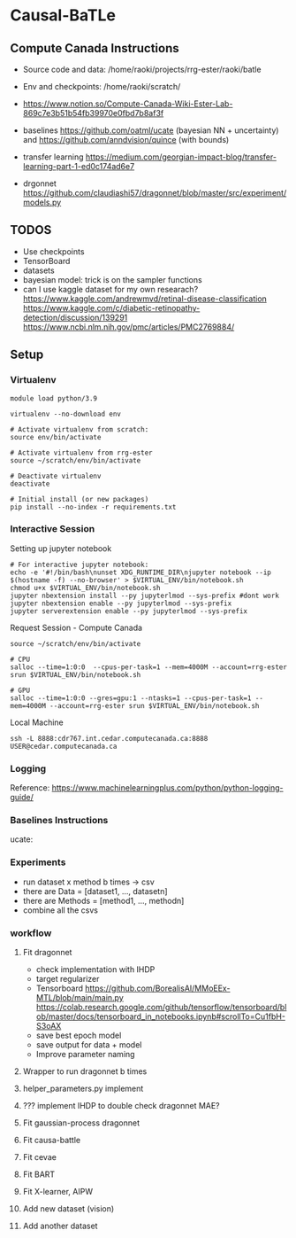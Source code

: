 # Causal-BaTLe


## Compute Canada Instructions

* Source code and data: /home/raoki/projects/rrg-ester/raoki/batle

* Env and checkpoints: /home/raoki/scratch/
* https://www.notion.so/Compute-Canada-Wiki-Ester-Lab-869c7e3b51b54fb39970e0fbd7b8af3f 
* baselines https://github.com/oatml/ucate (bayesian NN + uncertainty) and https://github.com/anndvision/quince (with bounds)
* transfer learning https://medium.com/georgian-impact-blog/transfer-learning-part-1-ed0c174ad6e7
* drgonnet https://github.com/claudiashi57/dragonnet/blob/master/src/experiment/models.py

## TODOS
* Use checkpoints
* TensorBoard
* datasets
* bayesian model: trick is on the sampler functions
* can I use kaggle dataset for my own researach? 
https://www.kaggle.com/andrewmvd/retinal-disease-classification
  https://www.kaggle.com/c/diabetic-retinopathy-detection/discussion/139291
  https://www.ncbi.nlm.nih.gov/pmc/articles/PMC2769884/

## Setup

### Virtualenv 

```commandline
module load python/3.9

virtualenv --no-download env

# Activate virtualenv from scratch:
source env/bin/activate

# Activate virtualenv from rrg-ester
source ~/scratch/env/bin/activate

# Deactivate virtualenv 
deactivate

# Initial install (or new packages)
pip install --no-index -r requirements.txt
```

### Interactive Session

Setting up jupyter notebook
```commandline
# For interactive jupyter notebook:
echo -e '#!/bin/bash\nunset XDG_RUNTIME_DIR\njupyter notebook --ip $(hostname -f) --no-browser' > $VIRTUAL_ENV/bin/notebook.sh
chmod u+x $VIRTUAL_ENV/bin/notebook.sh
jupyter nbextension install --py jupyterlmod --sys-prefix #dont work
jupyter nbextension enable --py jupyterlmod --sys-prefix
jupyter serverextension enable --py jupyterlmod --sys-prefix
```

Request Session - Compute Canada
```commandline
source ~/scratch/env/bin/activate

# CPU
salloc --time=1:0:0  --cpus-per-task=1 --mem=4000M --account=rrg-ester srun $VIRTUAL_ENV/bin/notebook.sh

# GPU
salloc --time=1:0:0 --gres=gpu:1 --ntasks=1 --cpus-per-task=1 --mem=4000M --account=rrg-ester srun $VIRTUAL_ENV/bin/notebook.sh
```

Local Machine
```commandline
ssh -L 8888:cdr767.int.cedar.computecanada.ca:8888 USER@cedar.computecanada.ca
```


### Logging 

Reference: 
https://www.machinelearningplus.com/python/python-logging-guide/


### Baselines Instructions

ucate: 

### Experiments 

* run dataset x method b times -> csv
* there are Data = [dataset1, ..., datasetn]
* there are Methods = [method1, ..., methodn]
* combine all the csvs

### workflow 
1) Fit dragonnet
    * check implementation with IHDP
    * target regularizer
    * Tensorboard https://github.com/BorealisAI/MMoEEx-MTL/blob/main/main.py 
      https://colab.research.google.com/github/tensorflow/tensorboard/blob/master/docs/tensorboard_in_notebooks.ipynb#scrollTo=Cu1fbH-S3oAX
    * save best epoch model
    * save output for data + model   
    * Improve parameter naming

3) Wrapper to run dragonnet b times
4) helper_parameters.py implement
5) ??? implement IHDP to double check dragonnet MAE?   
6) Fit gaussian-process dragonnet
7) Fit causa-battle 
8) Fit cevae
9) Fit BART
10) Fit X-learner, AIPW 
11) Add new dataset (vision)
12) Add another dataset